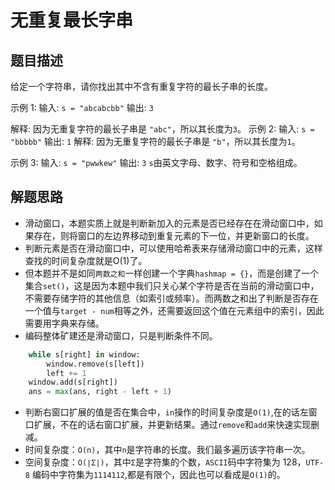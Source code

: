 # 无重复最长字串

## 题目描述
给定一个字符串，请你找出其中不含有重复字符的最长子串的长度。

示例 1:
输入: `s = "abcabcbb"`
输出: `3 `

解释: 因为无重复字符的最长子串是 `"abc"`，所以其长度为`3`。
示例 2:
输入: `s = "bbbbb"`
输出: `1`
解释: 因为无重复字符的最长子串是 `"b"`，所以其长度为`1`。

示例 3:
输入: `s = "pwwkew"`
输出: `3`
`s`由英文字母、数字、符号和空格组成。
## 解题思路

- 滑动窗口，本题实质上就是判断新加入的元素是否已经存在在滑动窗口中，如果存在，则将窗口的左边界移动到重复元素的下一位，并更新窗口的长度。
- 判断元素是否在滑动窗口中，可以使用哈希表来存储滑动窗口中的元素，这样查找的时间复杂度就是O(1)了。
- 但本题并不是如同`两数之和`一样创建一个字典`hashmap = {}`，而是创建了一个集合`set()`，这是因为本题中我们只关心某个字符是否在当前的滑动窗口中，不需要存储字符的其他信息（如索引或频率）。而两数之和出了判断是否存在一个值与`target - num`相等之外，还需要返回这个值在元素组中的索引，因此需要用字典来存储。
- 编码整体矿建还是滑动窗口，只是判断条件不同。
```python
    while s[right] in window:
        window.remove(s[left])
        left += 1
    window.add(s[right])
    ans = max(ans, right - left + 1)
```
- 判断右窗口扩展的值是否在集合中，`in`操作的时间复杂度是`O(1)`,在的话左窗口扩展，不在的话右窗口扩展，并更新结果。通过`remove`和`add`来快速实现删减。
- 时间复杂度：`O(n)`，其中`n`是字符串的长度。我们最多遍历该字符串一次。
- 空间复杂度：`O(∣Σ∣)`，其中`Σ`是字符集的个数，`ASCII`码中字符集为 128，`UTF-8` 编码中字符集为`1114112`,都是有限个，因此也可以看成是`O(1)`的。